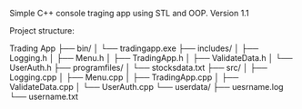 Simple C++ console traging app using STL and OOP. Version 1.1

Project structure:

Trading App
├── bin/
│   └── tradingapp.exe
├── includes/
│   ├── Logging.h
│   ├── Menu.h
│   ├── TradingApp.h
│   ├── ValidateData.h
│   └── UserAuth.h
├── programfiles/
│   └── stocksdata.txt
├── src/
│   ├── Logging.cpp
│   ├── Menu.cpp
│   ├── TradingApp.cpp
│   ├── ValidateData.cpp
│   └── UserAuth.cpp
└── userdata/
    ├── uesrname.log
    └── username.txt

